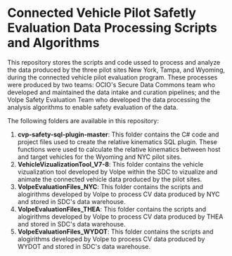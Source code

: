 # Connected Vehicle Pilot Safetly Evaluation Data Processing Scripts and Algorithms
This repository stores the scripts and code ussed to process and analyze the data produced by the three pilot sites New York, Tampa, and Wyoming, during the connected vehicle pilot evaluation program. These processes were produced by two teams: OCIO's Secure Data Commons team who developed and maintained the data intake and curation pipelines; and the Volpe Safety Evaluation Team who developed the data processing the analysis algorithms to enable safety evaluation of the data. 

The following folders are available in this repository:
1) **cvp-safety-sql-plugin-master**: This folder contains the C# code and project files used to create the relative kinematics SQL plugin. These functions were used to calculate the relative kinematics between host and target vehicles for the Wyoming and NYC pilot sites. 
2) **VehicleVizualizationTool_V7-8**: This folder contains the vehicle vizualization tool developed by Volpe within the SDC to vizualize and animate the connected vehicle data produced by the pilot sites. 
3) **VolpeEvaluationFiles_NYC**: This folder contains the scripts and alogirithms developed by Volpe to process CV data produced by NYC and stored in SDC's data warehouse. 
4) **VolpeEvaluationFiles_THEA**: This folder contains the scripts and alogirithms developed by Volpe to process CV data produced by THEA and stored in SDC's data warehouse. 
5) **VolpeEvaluationFiles_WYDOT**: This folder contains the scripts and alogirithms developed by Volpe to process CV data produced by WYDOT and stored in SDC's data warehouse. 
